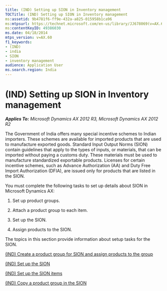 ```yaml
---
title: (IND) Setting up SION in Inventory management
TOCTitle: (IND) Setting up SION in Inventory management
ms:assetid: 9b4781f6-ff9e-432a-a825-015958b1ca96
ms:mtpsurl: https://technet.microsoft.com/en-us/library/JJ678069(v=AX.60)
ms:contentKeyID: 49386030
ms.date: 04/18/2014
mtps_version: v=AX.60
f1_keywords:
- (IND)
- india
- SION
- inventory management
audience: Application User
ms.search.region: India
---
```


# (IND) Setting up SION in Inventory management 


_**Applies To:** Microsoft Dynamics AX 2012 R3, Microsoft Dynamics AX 2012 R2_

The Government of India offers many special incentive schemes to Indian importers. These schemes are available for imported products that are used to manufacture exported goods. Standard Input Output Norms (SION) contain guidelines that apply to the types of inputs, or materials, that can be imported without paying a customs duty. These materials must be used to manufacture standardized exportable products. Licenses for certain incentive schemes, such as Advance Authorization (AA) and Duty Free Import Authorization (DFIA), are issued only for products that are listed in the SION.

You must complete the following tasks to set up details about SION in Microsoft Dynamics AX:

1.  Set up product groups.

2.  Attach a product group to each item.

3.  Set up the SION.

4.  Assign products to the SION.

The topics in this section provide information about setup tasks for the SION.

[(IND) Create a product group for SION and assign products to the group](ind-create-a-product-group-for-sion-and-assign-products-to-the-group.md)

[(IND) Set up the SION](ind-set-up-the-sion.md)

[(IND) Set up the SION items](ind-set-up-the-sion-items.md)

[(IND) Copy a product group in the SION](ind-copy-a-product-group-in-the-sion.md)

  


